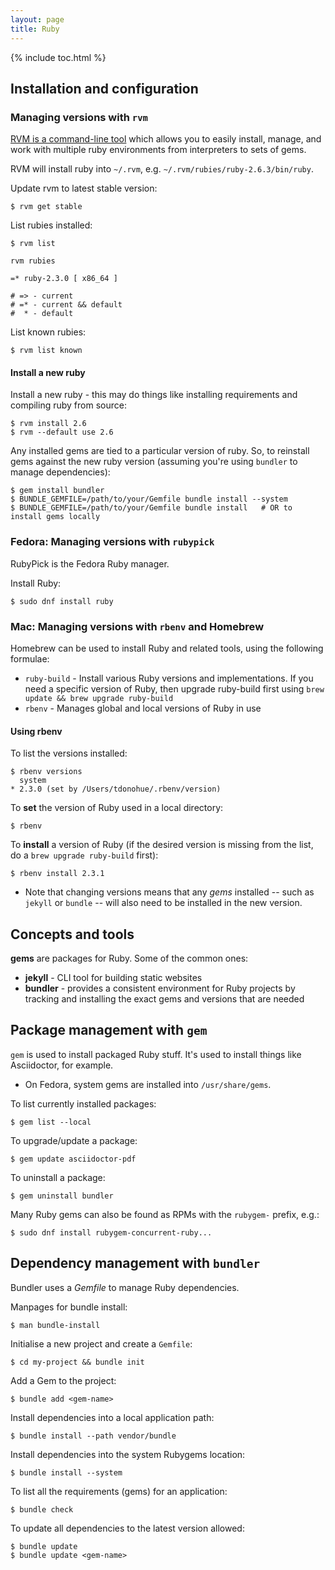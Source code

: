 ```yaml
---
layout: page
title: Ruby
---
```


{% include toc.html %}

## Installation and configuration

### Managing versions with `rvm`

[RVM is a command-line tool][rvm] which allows you to easily install, manage, and work with multiple ruby environments from interpreters to sets of gems.

RVM will install ruby into `~/.rvm`, e.g. `~/.rvm/rubies/ruby-2.6.3/bin/ruby`.

Update rvm to latest stable version:

    $ rvm get stable

List rubies installed:

    $ rvm list

    rvm rubies

    =* ruby-2.3.0 [ x86_64 ]

    # => - current
    # =* - current && default
    #  * - default

List known rubies:

    $ rvm list known

#### Install a new ruby

Install a new ruby - this may do things like installing requirements and compiling ruby from source:

    $ rvm install 2.6
    $ rvm --default use 2.6

Any installed gems are tied to a particular version of ruby. So, to reinstall gems against the new ruby version (assuming you're using `bundler` to manage dependencies):

    $ gem install bundler
    $ BUNDLE_GEMFILE=/path/to/your/Gemfile bundle install --system
    $ BUNDLE_GEMFILE=/path/to/your/Gemfile bundle install   # OR to install gems locally

### Fedora: Managing versions with `rubypick`

RubyPick is the Fedora Ruby manager.

Install Ruby:

    $ sudo dnf install ruby

### Mac: Managing versions with `rbenv` and Homebrew

Homebrew can be used to install Ruby and related tools, using the following formulae:

- `ruby-build` - Install various Ruby versions and implementations. If you need a specific version of Ruby, then upgrade ruby-build first using `brew update && brew upgrade ruby-build`
- `rbenv` - Manages global and local versions of Ruby in use

#### Using rbenv

To list the versions installed:

    $ rbenv versions
      system
    * 2.3.0 (set by /Users/tdonohue/.rbenv/version)

To **set** the version of Ruby used in a local directory:

    $ rbenv

To **install** a version of Ruby (if the desired version is missing from the list, do a `brew upgrade ruby-build` first):

    $ rbenv install 2.3.1

- Note that changing versions means that any _gems_ installed -- such as `jekyll` or `bundle` -- will also need to be installed in the new version.

## Concepts and tools

**gems** are packages for Ruby. Some of the common ones:

- **jekyll** - CLI tool for building static websites
- **bundler** - provides a consistent environment for Ruby projects by tracking and installing the exact gems and versions that are needed


## Package management with `gem`

`gem` is used to install packaged Ruby stuff. It's used to install things like Asciidoctor, for example.

- On Fedora, system gems are installed into `/usr/share/gems`.

To list currently installed packages:

    $ gem list --local

To upgrade/update a package:

    $ gem update asciidoctor-pdf

To uninstall a package:

    $ gem uninstall bundler

Many Ruby gems can also be found as RPMs with the `rubygem-` prefix, e.g.:

    $ sudo dnf install rubygem-concurrent-ruby...


## Dependency management with `bundler`

Bundler uses a _Gemfile_ to manage Ruby dependencies.

Manpages for bundle install:

    $ man bundle-install

Initialise a new project and create a `Gemfile`:

    $ cd my-project && bundle init

Add a Gem to the project:

    $ bundle add <gem-name>

Install dependencies into a local application path:

    $ bundle install --path vendor/bundle

Install dependencies into the system Rubygems location:

    $ bundle install --system

To list all the requirements (gems) for an application:

    $ bundle check

To update all dependencies to the latest version allowed:

    $ bundle update
    $ bundle update <gem-name>


[rvm]: https://rvm.io/

